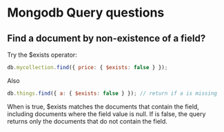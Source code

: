 # Mongodb Query questions

## Find a document by non-existence of a field?

Try the $exists operator:

```javascript
db.mycollection.find({ price: { $exists: false } });
```

Also

```javascript
db.things.find({ a: { $exists: false } }); // return if a is missing
```

When is true, $exists matches the documents that contain the field, including documents where the field value is null. If is false, the query returns only the documents that do not contain the field.
